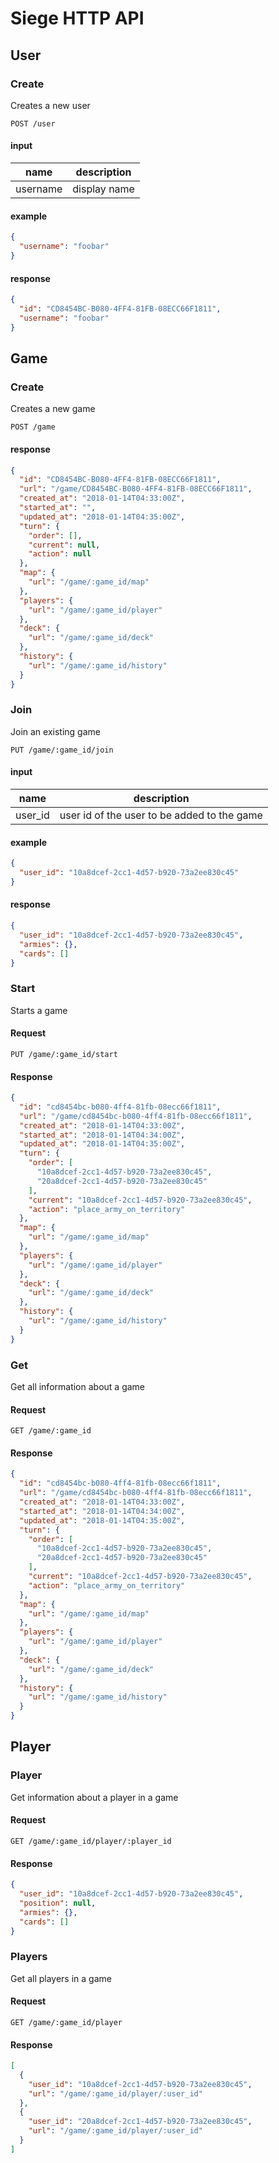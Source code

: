 # Siege HTTP API

## User

### Create

Creates a new user

```
POST /user
```

#### input

name | description
---|---
username | display name

#### example

```json
{
  "username": "foobar"
}
```

#### response

```json
{
  "id": "CD8454BC-B080-4FF4-81FB-08ECC66F1811",
  "username": "foobar"
}
```

## Game

### Create

Creates a new game

```
POST /game
```

#### response

```json
{
  "id": "CD8454BC-B080-4FF4-81FB-08ECC66F1811",
  "url": "/game/CD8454BC-B080-4FF4-81FB-08ECC66F1811",
  "created_at": "2018-01-14T04:33:00Z",
  "started_at": "",
  "updated_at": "2018-01-14T04:35:00Z",
  "turn": {
    "order": [],
    "current": null,
    "action": null
  },
  "map": {
    "url": "/game/:game_id/map"
  },
  "players": {
    "url": "/game/:game_id/player"
  },
  "deck": {
    "url": "/game/:game_id/deck"
  },
  "history": {
    "url": "/game/:game_id/history"
  }
}
```

### Join

Join an existing game

```
PUT /game/:game_id/join
```

#### input

name | description
---|---
user_id | user id of the user to be added to the game

#### example

```json
{
  "user_id": "10a8dcef-2cc1-4d57-b920-73a2ee830c45"
}
```

#### response

```json
{
  "user_id": "10a8dcef-2cc1-4d57-b920-73a2ee830c45",
  "armies": {},
  "cards": []
}
```

### Start

Starts a game

#### Request

```
PUT /game/:game_id/start
```

#### Response

```json
{
  "id": "cd8454bc-b080-4ff4-81fb-08ecc66f1811",
  "url": "/game/cd8454bc-b080-4ff4-81fb-08ecc66f1811",
  "created_at": "2018-01-14T04:33:00Z",
  "started_at": "2018-01-14T04:34:00Z",
  "updated_at": "2018-01-14T04:35:00Z",
  "turn": {
    "order": [
      "10a8dcef-2cc1-4d57-b920-73a2ee830c45",
      "20a8dcef-2cc1-4d57-b920-73a2ee830c45"
    ],
    "current": "10a8dcef-2cc1-4d57-b920-73a2ee830c45",
    "action": "place_army_on_territory"
  },
  "map": {
    "url": "/game/:game_id/map"
  },
  "players": {
    "url": "/game/:game_id/player"
  },
  "deck": {
    "url": "/game/:game_id/deck"
  },
  "history": {
    "url": "/game/:game_id/history"
  }
}
```

### Get

Get all information about a game

#### Request

```
GET /game/:game_id
```

#### Response

```json
{
  "id": "cd8454bc-b080-4ff4-81fb-08ecc66f1811",
  "url": "/game/cd8454bc-b080-4ff4-81fb-08ecc66f1811",
  "created_at": "2018-01-14T04:33:00Z",
  "started_at": "2018-01-14T04:34:00Z",
  "updated_at": "2018-01-14T04:35:00Z",
  "turn": {
    "order": [
      "10a8dcef-2cc1-4d57-b920-73a2ee830c45",
      "20a8dcef-2cc1-4d57-b920-73a2ee830c45"
    ],
    "current": "10a8dcef-2cc1-4d57-b920-73a2ee830c45",
    "action": "place_army_on_territory"
  },
  "map": {
    "url": "/game/:game_id/map"
  },
  "players": {
    "url": "/game/:game_id/player"
  },
  "deck": {
    "url": "/game/:game_id/deck"
  },
  "history": {
    "url": "/game/:game_id/history"
  }
}
```

## Player

### Player

Get information about a player in a game

#### Request

```
GET /game/:game_id/player/:player_id
```

#### Response

```json
{
  "user_id": "10a8dcef-2cc1-4d57-b920-73a2ee830c45",
  "position": null,
  "armies": {},
  "cards": []
}
```

### Players

Get all players in a game

#### Request

```
GET /game/:game_id/player
```

#### Response

```json
[
  {
    "user_id": "10a8dcef-2cc1-4d57-b920-73a2ee830c45",
    "url": "/game/:game_id/player/:user_id"
  },
  {
    "user_id": "20a8dcef-2cc1-4d57-b920-73a2ee830c45",
    "url": "/game/:game_id/player/:user_id"
  }
]
```
